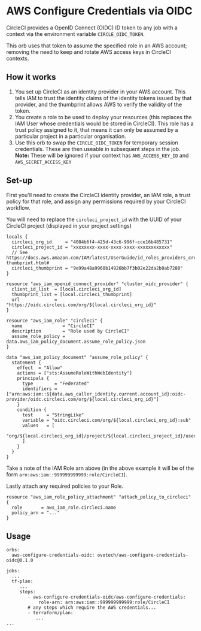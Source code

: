 # AWS Configure Credentials via OIDC

CircleCI provides a OpenID Connect (OIDC) ID token to any job with a context via the environment variable `CIRCLE_OIDC_TOKEN`.

This orb uses that token to assume the specified role in an AWS account; removing the need to keep and rotate AWS access keys in CircleCI contexts.

## How it works

1. You set up CircleCI as an identity provider in your AWS account. This tells IAM to trust the identity claims of the identity tokens issued by that provider, and the thumbprint allows AWS to verify the validity of the token. 
2. You create a role to be used to deploy your resources (this replaces the IAM User whose credentials would be stored in CircleCI). This role has a trust policy assigned to it, that means it can only be assumed by a particular project in a particular organisation. 
3. Use this orb to swap the `CIRCLE_OIDC_TOKEN` for temporary session credentials. These are then useable in subsequent steps in the job. **Note:** These will be ignored if your context has `AWS_ACCESS_KEY_ID` and `AWS_SECRET_ACCESS_KEY`

## Set-up

First you'll need to create the CircleCI identity provider, an IAM role, a trust policy for that role, and assign any permissions required by your CircleCI workflow.

You will need to replace the `circleci_project_id` with the UUID of your CircleCI project (displayed in your project settings)

```
locals {
  circleci_org_id     = "4084b6f4-425d-43c6-996f-cce16b485731"
  circleci_project_id = "xxxxxxxx-xxxx-xxxx-xxxx-xxxxxxxxxxxx"
  // See https://docs.aws.amazon.com/IAM/latest/UserGuide/id_roles_providers_create_oidc_verify-thumbprint.html#
  circleci_thumbprint = "9e99a48a9960b14926bb7f3b02e22da2b0ab7280"  
}

resource "aws_iam_openid_connect_provider" "cluster_oidc_provider" {
  client_id_list  = [local.circleci_org_id]
  thumbprint_list = [local.circleci_thumbprint]
  url             = "https://oidc.circleci.com/org/${local.circleci_org_id}"
}

resource "aws_iam_role" "circleci" {
  name               = "CircleCI"
  description        = "Role used by CircleCI"
  assume_role_policy = data.aws_iam_policy_document.assume_role_policy.json 
}

data "aws_iam_policy_document" "assume_role_policy" {
  statement {
    effect  = "Allow"
    actions = ["sts:AssumeRoleWithWebIdentity"]
    principals {
      type        = "Federated"
      identifiers = ["arn:aws:iam::${data.aws_caller_identity.current.account_id}:oidc-provider/oidc.circleci.com/org/${local.circleci_org_id}"]
    }
    condition {
      test     = "StringLike"
      variable = "oidc.circleci.com/org/${local.circleci_org_id}:sub"
      values   = [
        "org/${local.circleci_org_id}/project/${local.circleci_project_id}/user/*"
      ]
    }
  }
}
```

Take a note of the IAM Role arn above (in the above example it will be of the form `arn:aws:iam::999999999999:role/CircleCI`).

Lastly attach any required policies to your Role. 
```
resource "aws_iam_role_policy_attachment" "attach_policy_to_circleci" {
  role       = aws_iam_role.circleci.name
  policy_arn = "..."
}
```

## Usage

```
orbs:
  aws-configure-credentials-oidc: ovotech/aws-configure-credentials-oidc@0.1.0

jobs:
  ...
  tf-plan:
     ...
     steps:
        - aws-configure-credentials-oidc/aws-configure-credentials:
            role-arn: arn:aws:iam::999999999999:role/CircleCI
        # any steps which require the AWS credentials...
        - terraform/plan:
           ...
...

